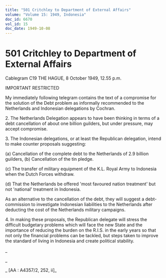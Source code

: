 ```yaml
---
title: "501 Critchley to Department of External Affairs"
volume: "Volume 15: 1949, Indonesia"
doc_id: 6670
vol_id: 15
doc_date: 1949-10-08
---
```


# 501 Critchley to Department of External Affairs

Cablegram C19 THE HAGUE, 8 October 1949, 12.55 p.m.

IMPORTANT RESTRICTED

My immediately following telegram contains the text of a compromise for the solution of the Debt problem as informally recommended to the Netherlands and Indonesian delegations by Cochran.

2\. The Netherlands Delegation appears to have been thinking in terms of a debt cancellation of about one billion guilders, but under pressure, may accept compromise.

3\. The Indonesian delegations, or at least the Republican delegation, intend to make counter proposals suggesting:

(a) Cancellation of the complete debt to the Netherlands of 2.9 billion guilders, (b) Cancellation of the tin pledge.

(c) The transfer of military equipment of the K.L. Royal Army to Indonesia when the Dutch Forces withdraw.

(d) That the Netherlands be offered 'most favoured nation treatment' but not 'national' treatment in Indonesia.

As an alternative to the cancellation of the debt, they will suggest a debt-commission to investigate Indonesian liabilities to the Netherlands after deducting the cost of the Netherlands military campaigns.

4\. In making these proposals, the Republican delegate will stress the difficult budgetary problems which will face the new State and the importance of reducing the burden on the R.I.S. in the early years so that not only the financial problems can be tackled, but steps taken to improve the standard of living in Indonesia and create political stability.

_

_

_ [AA : A4357/2, 252, ii]_
